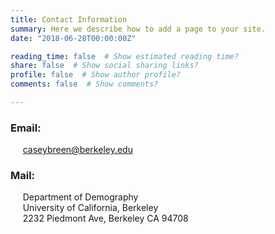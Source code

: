 ```yaml
---
title: Contact Information
summary: Here we describe how to add a page to your site.
date: "2018-06-28T00:00:00Z"

reading_time: false  # Show estimated reading time?
share: false  # Show social sharing links?
profile: false  # Show author profile?
comments: false  # Show comments?

---
```


### Email: 

&nbsp;&nbsp;&nbsp;&nbsp; caseybreen@berkeley.edu


### Mail:

&nbsp;&nbsp;&nbsp;&nbsp; Department of Demography  
&nbsp;&nbsp;&nbsp;&nbsp; University of California, Berkeley  
&nbsp;&nbsp;&nbsp;&nbsp; 2232 Piedmont Ave, Berkeley CA 94708
